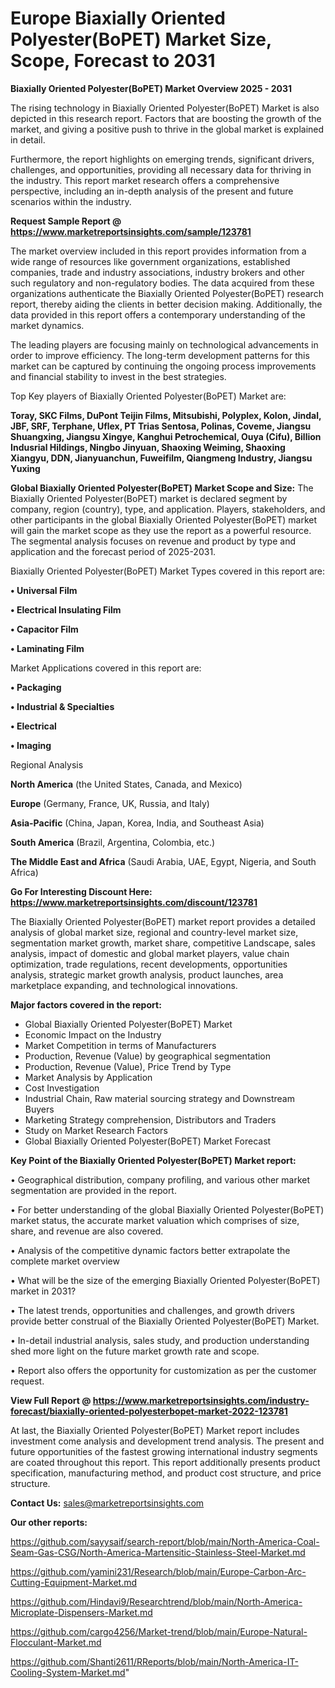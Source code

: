  # Europe Biaxially Oriented Polyester(BoPET) Market Size, Scope, Forecast to 2031

<Strong> Biaxially Oriented Polyester(BoPET) Market Overview 2025 - 2031</strong>

The rising technology in Biaxially Oriented Polyester(BoPET) Market is also depicted in this research report. Factors that are boosting the growth of the market, and giving a positive push to thrive in the global market is explained in detail.

Furthermore, the report highlights on emerging trends, significant drivers, challenges, and opportunities, providing all necessary data for thriving in the industry. This report market research offers a comprehensive perspective, including an in-depth analysis of the present and future scenarios within the industry.

<strong>Request Sample Report @ <a href=https://www.marketreportsinsights.com/sample/123781>https://www.marketreportsinsights.com/sample/123781</a></strong>

The market overview included in this report provides information from a wide range of resources like government organizations, established companies, trade and industry associations, industry brokers and other such regulatory and non-regulatory bodies. The data acquired from these organizations authenticate the Biaxially Oriented Polyester(BoPET) research report, thereby aiding the clients in better decision making. Additionally, the data provided in this report offers a contemporary understanding of the market dynamics.

The leading players are focusing mainly on technological advancements in order to improve efficiency. The long-term development patterns for this market can be captured by continuing the ongoing process improvements and financial stability to invest in the best strategies.

Top Key players of Biaxially Oriented Polyester(BoPET) Market are:

<strong>Toray, SKC Films, DuPont Teijin Films, Mitsubishi, Polyplex, Kolon, Jindal, JBF, SRF, Terphane, Uflex, PT Trias Sentosa, Polinas, Coveme, Jiangsu Shuangxing, Jiangsu Xingye, Kanghui Petrochemical, Ouya (Cifu), Billion Indusrial Hildings, Ningbo Jinyuan, Shaoxing Weiming, Shaoxing Xiangyu, DDN, Jianyuanchun, Fuweifilm, Qiangmeng Industry, Jiangsu Yuxing</strong>

<strong><b>Global Biaxially Oriented Polyester(BoPET) Market Scope and Size:</b></strong>
The Biaxially Oriented Polyester(BoPET) market is declared segment by company, region (country), type, and application. Players, stakeholders, and other participants in the global Biaxially Oriented Polyester(BoPET) market will gain the market scope as they use the report as a powerful resource. The segmental analysis focuses on revenue and product by type and application and the forecast period of 2025-2031.

Biaxially Oriented Polyester(BoPET) Market Types covered in this report are:

<strong>• Universal Film

• Electrical Insulating Film

• Capacitor Film

• Laminating Film</strong>

Market Applications covered in this report are:

<strong>• Packaging

• Industrial & Specialties

• Electrical

• Imaging</strong> 

Regional Analysis

<strong>North America</strong> (the United States, Canada, and Mexico)

<strong>Europe</strong> (Germany, France, UK, Russia, and Italy)

<strong>Asia-Pacific</strong> (China, Japan, Korea, India, and Southeast Asia)

<strong>South America</strong> (Brazil, Argentina, Colombia, etc.)

<strong>The Middle East and Africa</strong> (Saudi Arabia, UAE, Egypt, Nigeria, and South Africa)

<strong>Go For Interesting Discount Here: <a href=https://www.marketreportsinsights.com/discount/123781>https://www.marketreportsinsights.com/discount/123781</a></strong>

The Biaxially Oriented Polyester(BoPET) market report provides a detailed analysis of global market size, regional and country-level market size, segmentation market growth, market share, competitive Landscape, sales analysis, impact of domestic and global market players, value chain optimization, trade regulations, recent developments, opportunities analysis, strategic market growth analysis, product launches, area marketplace expanding, and technological innovations.

<strong><b>Major factors covered in the report:</b></strong>
<ul>
  <li>Global Biaxially Oriented Polyester(BoPET) Market </li>
  <li>Economic Impact on the Industry</li>
  <li>Market Competition in terms of Manufacturers</li>
  <li>Production, Revenue (Value) by geographical segmentation</li>
  <li>Production, Revenue (Value), Price Trend by Type</li>
  <li>Market Analysis by Application</li>
  <li>Cost Investigation</li>
  <li>Industrial Chain, Raw material sourcing strategy and Downstream Buyers</li>
  <li>Marketing Strategy comprehension, Distributors and Traders</li>
  <li>Study on Market Research Factors</li>
  <li>Global Biaxially Oriented Polyester(BoPET) Market Forecast</li>
</ul>

<strong><b>Key Point of the Biaxially Oriented Polyester(BoPET) Market report:</b></strong>

• Geographical distribution, company profiling, and various other market segmentation are provided in the report.

• For better understanding of the global Biaxially Oriented Polyester(BoPET) market status, the accurate market valuation which comprises of size, share, and revenue are also covered.

• Analysis of the competitive dynamic factors better extrapolate the complete market overview

• What will be the size of the emerging Biaxially Oriented Polyester(BoPET) market in 2031?

• The latest trends, opportunities and challenges, and growth drivers provide better construal of the Biaxially Oriented Polyester(BoPET) Market.

• In-detail industrial analysis, sales study, and production understanding shed more light on the future market growth rate and scope.

• Report also offers the opportunity for customization as per the customer request.

<strong><b>View Full Report @ <a href=https://www.marketreportsinsights.com/industry-forecast/biaxially-oriented-polyesterbopet-market-2022-123781>https://www.marketreportsinsights.com/industry-forecast/biaxially-oriented-polyesterbopet-market-2022-123781</a></b></strong>


At last, the Biaxially Oriented Polyester(BoPET) Market report includes investment come analysis and development trend analysis. The present and future opportunities of the fastest growing international industry segments are coated throughout this report. This report additionally presents product specification, manufacturing method, and product cost structure, and price structure.

<strong>Contact Us:</strong>
sales@marketreportsinsights.com

<strong>Our other reports:</strong>

<a href=https://github.com/sayysaif/search-report/blob/main/North-America-Coal-Seam-Gas-CSG/North-America-Martensitic-Stainless-Steel-Market.md>https://github.com/sayysaif/search-report/blob/main/North-America-Coal-Seam-Gas-CSG/North-America-Martensitic-Stainless-Steel-Market.md</a>

<a href=https://github.com/yamini231/Research/blob/main/Europe-Carbon-Arc-Cutting-Equipment-Market.md>https://github.com/yamini231/Research/blob/main/Europe-Carbon-Arc-Cutting-Equipment-Market.md</a>

<a href=https://github.com/Hindavi9/Researchtrend/blob/main/North-America-Microplate-Dispensers-Market.md>https://github.com/Hindavi9/Researchtrend/blob/main/North-America-Microplate-Dispensers-Market.md</a>

<a href=https://github.com/cargo4256/Market-trend/blob/main/Europe-Natural-Flocculant-Market.md>https://github.com/cargo4256/Market-trend/blob/main/Europe-Natural-Flocculant-Market.md</a>

<a href=https://github.com/Shanti2611/RReports/blob/main/North-America-IT-Cooling-System-Market.md>https://github.com/Shanti2611/RReports/blob/main/North-America-IT-Cooling-System-Market.md</a>"
